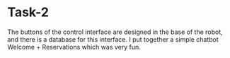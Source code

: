 # Task-2
The buttons of the control interface are designed in the base of the robot, and there is a database for this interface.
I put together a simple chatbot Welcome + Reservations which was very fun.
